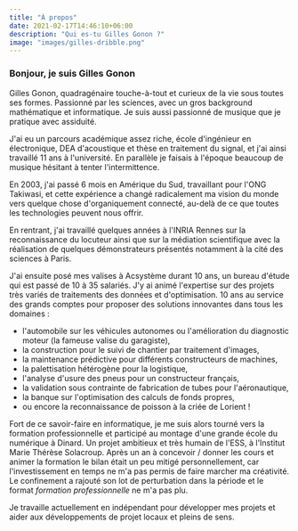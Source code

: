 ```yaml
---
title: "À propos"
date: 2021-02-17T14:46:10+06:00
description: "Qui es-tu Gilles Gonon ?"
image: "images/gilles-dribble.png"
---
```


### Bonjour, je suis **Gilles Gonon**

Gilles Gonon, quadragénaire touche-à-tout et curieux de la vie sous toutes ses formes.
Passionné par les sciences, avec un gros background mathématique et informatique.
Je suis aussi passionné de musique que je pratique avec assiduité.

J'ai eu un parcours académique assez riche, école d'ingénieur en électronique, DEA d'acoustique et thèse en traitement du signal, et j'ai ainsi travaillé 11 ans à l'université. En parallèle je faisais à l'époque beaucoup de musique hésitant à tenter l'intermittence.

En 2003, j'ai passé 6 mois en Amérique du Sud, travaillant pour l'ONG Takiwasi, et cette expérience a changé radicalement ma vision du monde vers quelque chose d'organiquement connecté, au-delà de ce que toutes les technologies peuvent nous offrir.


En rentrant, j'ai travaillé quelques années à l'INRIA Rennes sur la reconnaissance du locuteur ainsi que sur la médiation scientifique avec la réalisation de quelques démonstrateurs présentés notamment à la cité des sciences à Paris.

J'ai ensuite posé mes valises à Acsystème durant 10 ans, un bureau d'étude qui est passé de 10 à 35 salariés. J'y ai animé l'expertise sur des projets très variés de traitements des données et d'optimisation. 10 ans au service des grands comptes pour proposer des solutions innovantes dans tous les domaines :

- l'automobile sur les véhicules autonomes ou l'amélioration du diagnostic moteur (la fameuse valise du garagiste), 
- la construction pour le suivi de chantier par traitement d'images, 
- la maintenance prédictive pour différents constructeurs de machines,
- la palettisation hétérogène pour la logistique,
- l'analyse d'usure des pneus pour un constructeur français, 
- la validation sous contrainte de fabrication de tubes pour l'aéronautique, 
- la banque sur l'optimisation des calculs de fonds propres, 
- ou encore la reconnaissance de poisson à la criée de Lorient !

Fort de ce savoir-faire en informatique, je me suis alors tourné vers la formation professionnelle et participé au montage d'une grande école du numérique à Dinard. Un projet ambitieux et très humain de l'ESS, à l'Institut Marie Thérèse Solacroup. Après un an à concevoir / donner les cours et animer la formation le bilan était un peu mitigé personnellement, car l'investissement en temps ne m'a pas permis de faire marcher ma créativité. Le confinement a rajouté son lot de perturbation dans la période et le format *formation professionnelle* ne m'a pas plu. 

Je travaille actuellement en indépendant pour développer mes projets et aider aux développements de projet locaux et pleins de sens. 

